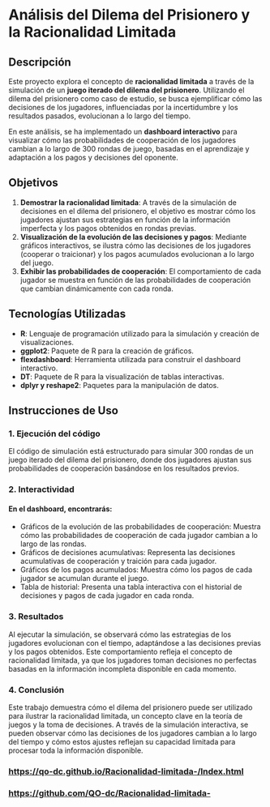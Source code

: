 # Análisis del Dilema del Prisionero y la Racionalidad Limitada

## Descripción

Este proyecto explora el concepto de **racionalidad limitada** a través de la simulación de un **juego iterado del dilema del prisionero**. Utilizando el dilema del prisionero como caso de estudio, se busca ejemplificar cómo las decisiones de los jugadores, influenciadas por la incertidumbre y los resultados pasados, evolucionan a lo largo del tiempo.

En este análisis, se ha implementado un **dashboard interactivo** para visualizar cómo las probabilidades de cooperación de los jugadores cambian a lo largo de 300 rondas de juego, basadas en el aprendizaje y adaptación a los pagos y decisiones del oponente.

## Objetivos

1. **Demostrar la racionalidad limitada**: A través de la simulación de decisiones en el dilema del prisionero, el objetivo es mostrar cómo los jugadores ajustan sus estrategias en función de la información imperfecta y los pagos obtenidos en rondas previas.
2. **Visualización de la evolución de las decisiones y pagos**: Mediante gráficos interactivos, se ilustra cómo las decisiones de los jugadores (cooperar o traicionar) y los pagos acumulados evolucionan a lo largo del juego.
3. **Exhibir las probabilidades de cooperación**: El comportamiento de cada jugador se muestra en función de las probabilidades de cooperación que cambian dinámicamente con cada ronda.

## Tecnologías Utilizadas

- **R**: Lenguaje de programación utilizado para la simulación y creación de visualizaciones.
- **ggplot2**: Paquete de R para la creación de gráficos.
- **flexdashboard**: Herramienta utilizada para construir el dashboard interactivo.
- **DT**: Paquete de R para la visualización de tablas interactivas.
- **dplyr y reshape2**: Paquetes para la manipulación de datos.

## Instrucciones de Uso

### 1. Ejecución del código

El código de simulación está estructurado para simular 300 rondas de un juego iterado del dilema del prisionero, donde dos jugadores ajustan sus probabilidades de cooperación basándose en los resultados previos.

### 2. Interactividad

#### En el dashboard, encontrarás:

- Gráficos de la evolución de las probabilidades de cooperación: Muestra cómo las probabilidades de cooperación de cada jugador cambian a lo largo de las rondas.
- Gráficos de decisiones acumulativas: Representa las decisiones acumulativas de cooperación y traición para cada jugador.
- Gráficos de los pagos acumulados: Muestra cómo los pagos de cada jugador se acumulan durante el juego.
- Tabla de historial: Presenta una tabla interactiva con el historial de decisiones y pagos de cada jugador en cada ronda.
### 3. Resultados 

Al ejecutar la simulación, se observará cómo las estrategias de los jugadores evolucionan con el tiempo, adaptándose a las decisiones previas y los pagos obtenidos. Este comportamiento refleja el concepto de racionalidad limitada, ya que los jugadores toman decisiones no perfectas basadas en la información incompleta disponible en cada momento.

### 4. Conclusión

Este trabajo demuestra cómo el dilema del prisionero puede ser utilizado para ilustrar la racionalidad limitada, un concepto clave en la teoría de juegos y la toma de decisiones. A través de la simulación interactiva, se pueden observar cómo las decisiones de los jugadores cambian a lo largo del tiempo y cómo estos ajustes reflejan su capacidad limitada para procesar toda la información disponible.

### https://qo-dc.github.io/Racionalidad-limitada-/Index.html
### https://github.com/QO-dc/Racionalidad-limitada-

